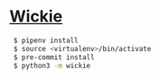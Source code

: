 # [Wickie](https://www.notion.so/bkiac/Wickie-73dd1350904945e480900e2f9d93fe82)
```bash
 $ pipenv install
 $ source <virtualenv>/bin/activate
 $ pre-commit install
 $ python3 -m wickie
```
